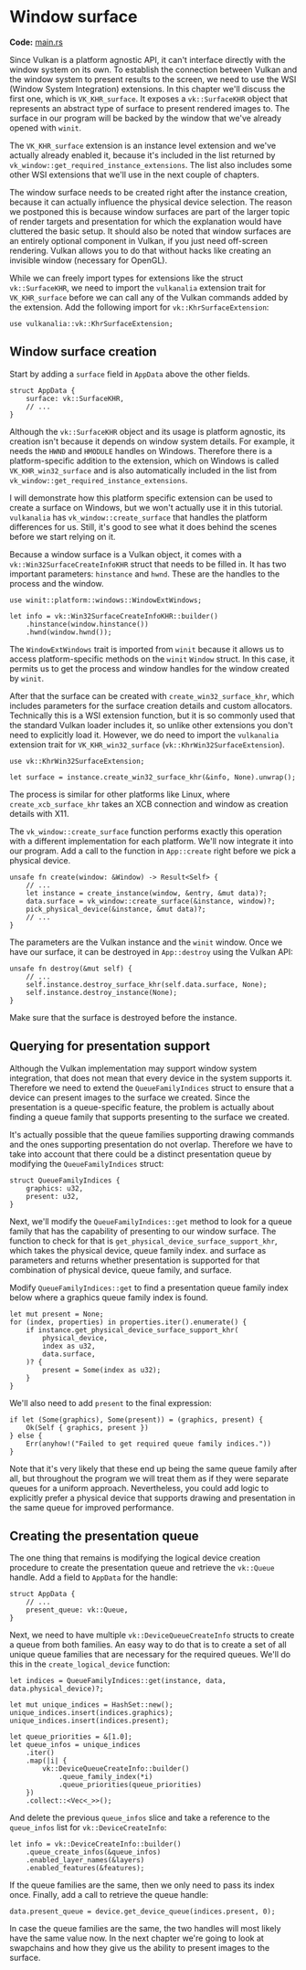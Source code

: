# Window surface

**Code:** [main.rs](https://github.com/KyleMayes/vulkanalia/tree/master/tutorial/src/05_window_surface.rs)

Since Vulkan is a platform agnostic API, it can't interface directly with the window system on its own. To establish the connection between Vulkan and the window system to present results to the screen, we need to use the WSI (Window System Integration) extensions. In this chapter we'll discuss the first one, which is `VK_KHR_surface`. It exposes a `vk::SurfaceKHR` object that represents an abstract type of surface to present rendered images to. The surface in our program will be backed by the window that we've already opened with `winit`.

The `VK_KHR_surface` extension is an instance level extension and we've actually already enabled it, because it's included in the list returned by `vk_window::get_required_instance_extensions`. The list also includes some other WSI extensions that we'll use in the next couple of chapters.

The window surface needs to be created right after the instance creation, because it can actually influence the physical device selection. The reason we postponed this is because window surfaces are part of the larger topic of render targets and presentation for which the explanation would have cluttered the basic setup. It should also be noted that window surfaces are an entirely optional component in Vulkan, if you just need off-screen rendering. Vulkan allows you to do that without hacks like creating an invisible window (necessary for OpenGL).

While we can freely import types for extensions like the struct `vk::SurfaceKHR`, we need to import the `vulkanalia` extension trait for `VK_KHR_surface` before we can call any of the Vulkan commands added by the extension. Add the following import for `vk::KhrSurfaceExtension`:

```rust,noplaypen
use vulkanalia::vk::KhrSurfaceExtension;
```

## Window surface creation

Start by adding a `surface` field in `AppData` above the other fields.

```rust,noplaypen
struct AppData {
    surface: vk::SurfaceKHR,
    // ...
}
```

Although the `vk::SurfaceKHR` object and its usage is platform agnostic, its creation isn't because it depends on window system details. For example, it needs the `HWND` and `HMODULE` handles on Windows. Therefore there is a platform-specific addition to the extension, which on Windows is called `VK_KHR_win32_surface` and is also automatically included in the list from `vk_window::get_required_instance_extensions`.

I will demonstrate how this platform specific extension can be used to create a surface on Windows, but we won't actually use it in this tutorial. `vulkanalia` has `vk_window::create_surface` that handles the platform differences for us. Still, it's good to see what it does behind the scenes before we start relying on it.

Because a window surface is a Vulkan object, it comes with a `vk::Win32SurfaceCreateInfoKHR` struct that needs to be filled in. It has two important parameters: `hinstance` and `hwnd`. These are the handles to the process and the window.

```rust,noplaypen
use winit::platform::windows::WindowExtWindows;

let info = vk::Win32SurfaceCreateInfoKHR::builder()
    .hinstance(window.hinstance())
    .hwnd(window.hwnd());
```

The `WindowExtWindows` trait is imported from `winit` because it allows us to access platform-specific methods on the `winit` `Window` struct. In this case, it permits us to get the process and window handles for the window created by `winit`.

After that the surface can be created with `create_win32_surface_khr`, which includes parameters for the surface creation details and custom allocators. Technically this is a WSI extension function, but it is so commonly used that the standard Vulkan loader includes it, so unlike other extensions you don't need to explicitly load it. However, we do need to import the `vulkanalia` extension trait for `VK_KHR_win32_surface` (`vk::KhrWin32SurfaceExtension`).

```rust,noplaypen
use vk::KhrWin32SurfaceExtension;

let surface = instance.create_win32_surface_khr(&info, None).unwrap();
```

The process is similar for other platforms like Linux, where `create_xcb_surface_khr` takes an XCB connection and window as creation details with X11.

The `vk_window::create_surface` function performs exactly this operation with a different implementation for each platform. We'll now integrate it into our program. Add a call to the function in `App::create` right before we pick a physical device.

```rust,noplaypen
unsafe fn create(window: &Window) -> Result<Self> {
    // ...
    let instance = create_instance(window, &entry, &mut data)?;
    data.surface = vk_window::create_surface(&instance, window)?;
    pick_physical_device(&instance, &mut data)?;
    // ...
}
```

The parameters are the Vulkan instance and the `winit` window. Once we have our surface, it can be destroyed in `App::destroy` using the Vulkan API:

```rust,noplaypen
unsafe fn destroy(&mut self) {
    // ...
    self.instance.destroy_surface_khr(self.data.surface, None);
    self.instance.destroy_instance(None);
}
```

Make sure that the surface is destroyed before the instance.

## Querying for presentation support

Although the Vulkan implementation may support window system integration, that does not mean that every device in the system supports it. Therefore we need to extend the `QueueFamilyIndices` struct to ensure that a device can present images to the surface we created. Since the presentation is a queue-specific feature, the problem is actually about finding a queue family that supports presenting to the surface we created.

It's actually possible that the queue families supporting drawing commands and the ones supporting presentation do not overlap. Therefore we have to take into account that there could be a distinct presentation queue by modifying the `QueueFamilyIndices` struct:

```rust,noplaypen
struct QueueFamilyIndices {
    graphics: u32,
    present: u32,
}
```

Next, we'll modify the `QueueFamilyIndices::get` method to look for a queue family that has the capability of presenting to our window surface. The function to check for that is `get_physical_device_surface_support_khr`, which takes the physical device, queue family index. and surface as parameters and returns whether presentation is supported for that combination of physical device, queue family, and surface.

Modify `QueueFamilyIndices::get` to find a presentation queue family index below where a graphics queue family index is found.

```rust,noplaypen
let mut present = None;
for (index, properties) in properties.iter().enumerate() {
    if instance.get_physical_device_surface_support_khr(
        physical_device,
        index as u32,
        data.surface,
    )? {
        present = Some(index as u32);
    }
}
```

We'll also need to add `present` to the final expression:

```rust,noplaypen
if let (Some(graphics), Some(present)) = (graphics, present) {
    Ok(Self { graphics, present })
} else {
    Err(anyhow!("Failed to get required queue family indices."))
}
```

Note that it's very likely that these end up being the same queue family after all, but throughout the program we will treat them as if they were separate queues for a uniform approach. Nevertheless, you could add logic to explicitly prefer a physical device that supports drawing and presentation in the same queue for improved performance.

## Creating the presentation queue

The one thing that remains is modifying the logical device creation procedure to create the presentation queue and retrieve the `vk::Queue` handle. Add a field to `AppData` for the handle:

```rust,noplaypen
struct AppData {
    // ...
    present_queue: vk::Queue,
}
```

Next, we need to have multiple `vk::DeviceQueueCreateInfo` structs to create a queue from both families. An easy way to do that is to create a set of all unique queue families that are necessary for the required queues. We'll do this in the `create_logical_device` function:

```rust,noplaypen
let indices = QueueFamilyIndices::get(instance, data, data.physical_device)?;

let mut unique_indices = HashSet::new();
unique_indices.insert(indices.graphics);
unique_indices.insert(indices.present);

let queue_priorities = &[1.0];
let queue_infos = unique_indices
    .iter()
    .map(|i| {
        vk::DeviceQueueCreateInfo::builder()
            .queue_family_index(*i)
            .queue_priorities(queue_priorities)
    })
    .collect::<Vec<_>>();
```

And delete the previous `queue_infos` slice and take a reference to the `queue_infos` list for `vk::DeviceCreateInfo`:

```rust,noplaypen
let info = vk::DeviceCreateInfo::builder()
    .queue_create_infos(&queue_infos)
    .enabled_layer_names(&layers)
    .enabled_features(&features);
```

If the queue families are the same, then we only need to pass its index once. Finally, add a call to retrieve the queue handle:

```rust,noplaypen
data.present_queue = device.get_device_queue(indices.present, 0);
```

In case the queue families are the same, the two handles will most likely have the same value now. In the next chapter we're going to look at swapchains and how they give us the ability to present images to the surface.
